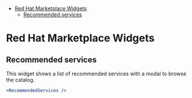 - [Red Hat Marketplace Widgets](#red-hat-marketplace-widgets)
  - [Recommended services](#recommended-services)

# Red Hat Marketplace Widgets
## Recommended services

This widget shows a list of recommended services with a modal to browse the catalog.

```jsx
<RecommendedServices />
```